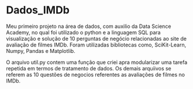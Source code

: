 # Dados_IMDb
Meu primeiro projeto na área de dados, com auxilio da Data Science Academy, no qual foi utilizado o python e a linguagem SQL para visualização e solução de 10 perguntas de negócio relacionadas ao site de avaliação de filmes IMDb. Foram utilizadas bibliotecas como, SciKit-Learn, Numpy, Pandas e Matplotlib.


O arquivo util.py contem uma função que criei apra modularizar uma tarefa repetida em termos de tratamento de dados. Os demais arquiivos se referem as 10 questões de negocios referentes as avaliações de filmes no IMDb. 
